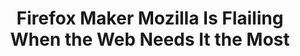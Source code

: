 ---
categories: all_articles articles
provider_display: "www.wired.com"
provider_name: "www.wired.com"
favicon_url: http://www.wired.com/wp-content/themes/Phoenix/assets/images/favicon.ico
title: "Firefox Maker Mozilla Is Flailing When the Web Needs It the Most"
published: 2015-12-05
source: http://www.wired.com/2015/12/mozilla-is-flailing-when-the-web-needs-it-the-most/
thumbnail: http://www.wired.com/wp-content/uploads/2015/11/mozilla-firefox-logo-F-1200x630.jpg
---